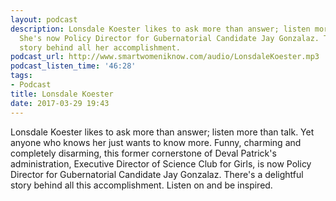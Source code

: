 ```yaml
---
layout: podcast
description: Lonsdale Koester likes to ask more than answer; listen more than talk.
  She's now Policy Director for Gubernatorial Candidate Jay Gonzalaz. There's a delightful
  story behind all her accomplishment.
podcast_url: http://www.smartwomeniknow.com/audio/LonsdaleKoester.mp3
podcast_listen_time: '46:28'
tags:
- Podcast
title: Lonsdale Koester
date: 2017-03-29 19:43
---
```



Lonsdale Koester likes to ask more than answer; listen more than talk. Yet anyone who knows her just wants to know more. Funny, charming and completely disarming, this former cornerstone of Deval Patrick's administration, Executive Director of Science Club for Girls, is now Policy Director for Gubernatorial Candidate Jay Gonzalaz. There's a delightful story behind all this accomplishment. Listen on and be inspired.